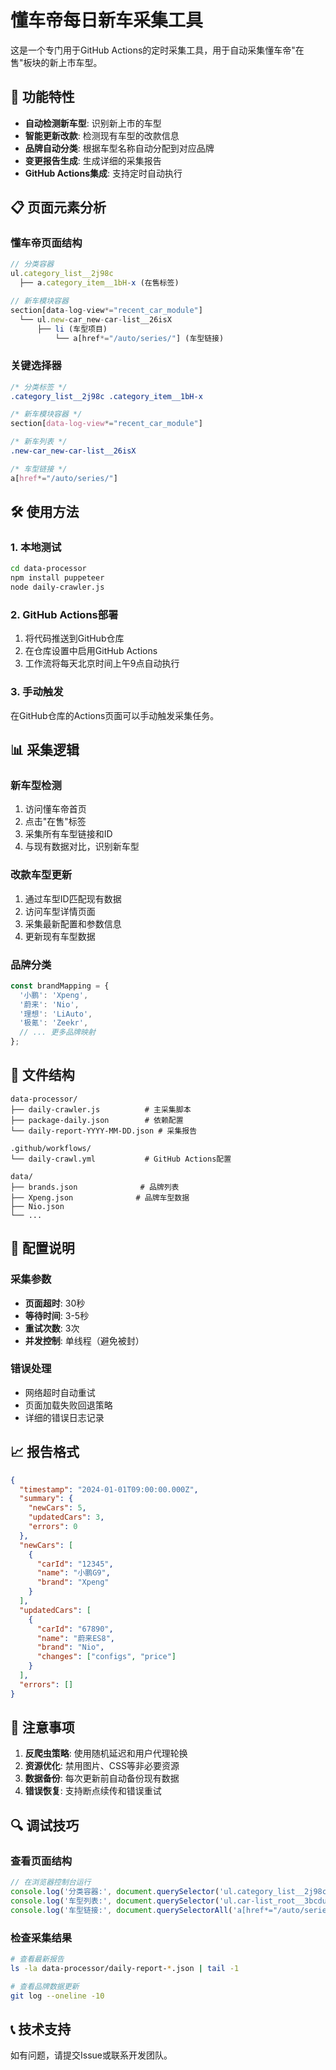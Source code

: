 # 懂车帝每日新车采集工具

这是一个专门用于GitHub Actions的定时采集工具，用于自动采集懂车帝"在售"板块的新上市车型。

## 🚀 功能特性

- **自动检测新车型**: 识别新上市的车型
- **智能更新改款**: 检测现有车型的改款信息
- **品牌自动分类**: 根据车型名称自动分配到对应品牌
- **变更报告生成**: 生成详细的采集报告
- **GitHub Actions集成**: 支持定时自动执行

## 📋 页面元素分析

### 懂车帝页面结构

```javascript
// 分类容器
ul.category_list__2j98c
  ├── a.category_item__1bH-x (在售标签)

// 新车模块容器
section[data-log-view*="recent_car_module"]
  └── ul.new-car_new-car-list__26isX
      ├── li (车型项目)
          └── a[href*="/auto/series/"] (车型链接)
```

### 关键选择器

```css
/* 分类标签 */
.category_list__2j98c .category_item__1bH-x

/* 新车模块容器 */
section[data-log-view*="recent_car_module"]

/* 新车列表 */
.new-car_new-car-list__26isX

/* 车型链接 */
a[href*="/auto/series/"]
```

## 🛠️ 使用方法

### 1. 本地测试

```bash
cd data-processor
npm install puppeteer
node daily-crawler.js
```

### 2. GitHub Actions部署

1. 将代码推送到GitHub仓库
2. 在仓库设置中启用GitHub Actions
3. 工作流将每天北京时间上午9点自动执行

### 3. 手动触发

在GitHub仓库的Actions页面可以手动触发采集任务。

## 📊 采集逻辑

### 新车型检测
1. 访问懂车帝首页
2. 点击"在售"标签
3. 采集所有车型链接和ID
4. 与现有数据对比，识别新车型

### 改款车型更新
1. 通过车型ID匹配现有数据
2. 访问车型详情页面
3. 采集最新配置和参数信息
4. 更新现有车型数据

### 品牌分类
```javascript
const brandMapping = {
  '小鹏': 'Xpeng',
  '蔚来': 'Nio', 
  '理想': 'LiAuto',
  '极氪': 'Zeekr',
  // ... 更多品牌映射
};
```

## 📁 文件结构

```
data-processor/
├── daily-crawler.js          # 主采集脚本
├── package-daily.json        # 依赖配置
└── daily-report-YYYY-MM-DD.json # 采集报告

.github/workflows/
└── daily-crawl.yml           # GitHub Actions配置

data/
├── brands.json              # 品牌列表
├── Xpeng.json              # 品牌车型数据
├── Nio.json
└── ...
```

## 🔧 配置说明

### 采集参数
- **页面超时**: 30秒
- **等待时间**: 3-5秒
- **重试次数**: 3次
- **并发控制**: 单线程（避免被封）

### 错误处理
- 网络超时自动重试
- 页面加载失败回退策略
- 详细的错误日志记录

## 📈 报告格式

```json
{
  "timestamp": "2024-01-01T09:00:00.000Z",
  "summary": {
    "newCars": 5,
    "updatedCars": 3,
    "errors": 0
  },
  "newCars": [
    {
      "carId": "12345",
      "name": "小鹏G9",
      "brand": "Xpeng"
    }
  ],
  "updatedCars": [
    {
      "carId": "67890", 
      "name": "蔚来ES8",
      "brand": "Nio",
      "changes": ["configs", "price"]
    }
  ],
  "errors": []
}
```

## 🚨 注意事项

1. **反爬虫策略**: 使用随机延迟和用户代理轮换
2. **资源优化**: 禁用图片、CSS等非必要资源
3. **数据备份**: 每次更新前自动备份现有数据
4. **错误恢复**: 支持断点续传和错误重试

## 🔍 调试技巧

### 查看页面结构
```javascript
// 在浏览器控制台运行
console.log('分类容器:', document.querySelector('ul.category_list__2j98c'));
console.log('车型列表:', document.querySelector('ul.car-list_root__3bcdu'));
console.log('车型链接:', document.querySelectorAll('a[href*="/auto/series/"]'));
```

### 检查采集结果
```bash
# 查看最新报告
ls -la data-processor/daily-report-*.json | tail -1

# 查看品牌数据更新
git log --oneline -10
```

## 📞 技术支持

如有问题，请提交Issue或联系开发团队。

